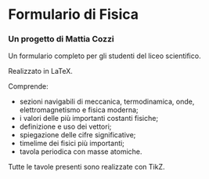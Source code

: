# Formulario di Fisica
### Un progetto di Mattia Cozzi

Un formulario completo per gli studenti del liceo scientifico.

Realizzato in LaTeX.

Comprende:
- sezioni navigabili di meccanica, termodinamica, onde, elettromagnetismo e fisica moderna;
- i valori delle più importanti costanti fisiche;
- definizione e uso dei vettori;
- spiegazione delle cifre significative;
- timelime dei fisici più importanti;
- tavola periodica con masse atomiche.

Tutte le tavole presenti sono realizzate con TikZ.
